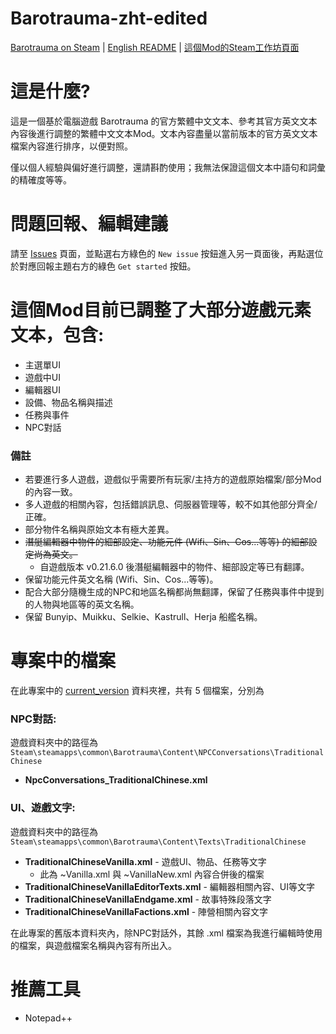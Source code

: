 # Barotrauma-zht-edited
[Barotrauma on Steam](https://store.steampowered.com/app/602960/Barotrauma/) | [English README](./README_eng.md) | [這個Mod的Steam工作坊頁面](https://steamcommunity.com/sharedfiles/filedetails/?id=2804180128)

# 這是什麼?
這是一個基於電腦遊戲 Barotrauma 的官方繁體中文文本、參考其官方英文文本內容後進行調整的繁體中文文本Mod。文本內容盡量以當前版本的官方英文文本檔案內容進行排序，以便對照。

僅以個人經驗與偏好進行調整，還請斟酌使用；我無法保證這個文本中語句和詞彙的精確度等等。

# 問題回報、編輯建議
請至 [Issues](https://github.com/nokau/Barotrauma.zht.edited.mod/issues) 頁面，並點選右方綠色的 `New issue` 按鈕進入另一頁面後，再點選位於對應回報主題右方的綠色 `Get started` 按鈕。

# 這個Mod目前已調整了大部分遊戲元素文本，包含:
- 主選單UI
- 遊戲中UI
- 編輯器UI
- 設備、物品名稱與描述
- 任務與事件
- NPC對話

### 備註
- 若要進行多人遊戲，遊戲似乎需要所有玩家/主持方的遊戲原始檔案/部分Mod的內容一致。
- 多人遊戲的相關內容，包括錯誤訊息、伺服器管理等，較不如其他部分齊全/正確。
- 部分物件名稱與原始文本有極大差異。
- ~~潛艇編輯器中物件的細部設定、功能元件 (Wifi、Sin、Cos...等等) 的細部設定尚為英文。~~
  - 自遊戲版本 v0.21.6.0 後潛艇編輯器中的物件、細部設定等已有翻譯。
- 保留功能元件英文名稱 (Wifi、Sin、Cos...等等)。
- 配合大部分隨機生成的NPC和地區名稱都尚無翻譯，保留了任務與事件中提到的人物與地區等的英文名稱。
- 保留 Bunyip、Muikku、Selkie、Kastrull、Herja 船艦名稱。

# 專案中的檔案
在此專案中的 [current_version](./current_version) 資料夾裡，共有 5 個檔案，分別為

### NPC對話:

遊戲資料夾中的路徑為`Steam\steamapps\common\Barotrauma\Content\NPCConversations\TraditionalChinese`
- **NpcConversations_TraditionalChinese.xml**

### UI、遊戲文字:

遊戲資料夾中的路徑為`Steam\steamapps\common\Barotrauma\Content\Texts\TraditionalChinese`
- **TraditionalChineseVanilla.xml** - 遊戲UI、物品、任務等文字
  - 此為 ~Vanilla.xml 與 ~VanillaNew.xml 內容合併後的檔案
- **TraditionalChineseVanillaEditorTexts.xml** - 編輯器相關內容、UI等文字
- **TraditionalChineseVanillaEndgame.xml** - 故事特殊段落文字
- **TraditionalChineseVanillaFactions.xml** - 陣營相關內容文字

在此專案的舊版本資料夾內，除NPC對話外，其餘 .xml 檔案為我進行編輯時使用的檔案，與遊戲檔案名稱與內容有所出入。

# 推薦工具
- Notepad++

